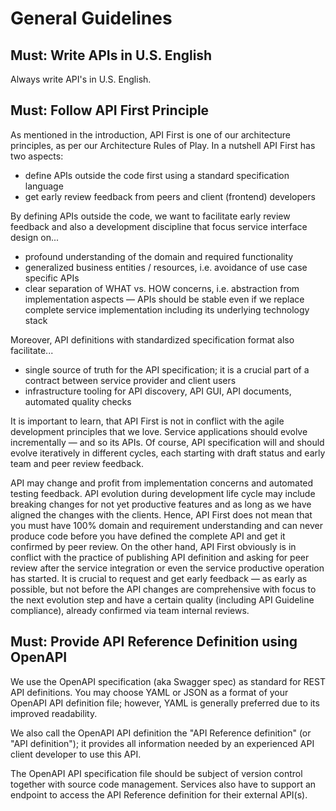# General Guidelines

## Must: Write APIs in U.S. English

Always write API's in U.S. English.

## Must: Follow API First Principle

As mentioned in the introduction, API First is one of our architecture principles, as per our Architecture Rules of Play. In a nutshell API First has two aspects:

- define APIs outside the code first using a standard specification language
- get early review feedback from peers and client (frontend) developers

By defining APIs outside the code, we want to facilitate early review feedback and also a development discipline that focus service interface design on...

- profound understanding of the domain and required functionality
- generalized business entities / resources, i.e. avoidance of use case specific APIs
- clear separation of WHAT vs. HOW concerns, i.e. abstraction from implementation aspects — APIs should be stable even if we replace complete service implementation including its underlying technology stack

Moreover, API definitions with standardized specification format also facilitate...

- single source of truth for the API specification; it is a crucial part of a contract between service provider and client users
- infrastructure tooling for API discovery, API GUI, API documents, automated quality checks

It is important to learn, that API First is not in conflict with the agile development principles that we love. Service applications should evolve incrementally — and so its APIs. Of course, API specification will and should evolve iteratively in different cycles, each starting with draft status and early team and peer review feedback.

API may change and profit from implementation concerns and automated testing feedback. API evolution during development life cycle may include breaking changes for not yet productive features and as long as we have aligned the changes with the clients. Hence, API First does not mean that you must have 100% domain and requirement understanding and can never produce code before you have defined the complete API and get it confirmed by peer review. On the other hand, API First obviously is in conflict with the practice of publishing API definition and asking for peer review after the service integration or even the service productive operation has started. It is crucial to request and get early feedback — as early as possible, but not before the API changes are comprehensive with focus to the next evolution step and have a certain quality (including API Guideline compliance), already confirmed via team internal reviews.

## Must: Provide API Reference Definition using OpenAPI

We use the OpenAPI specification (aka Swagger spec) as standard for REST API definitions. You may choose YAML or JSON as a format of your OpenAPI API definition file; however, YAML is generally preferred due to its improved readability.

We also call the OpenAPI API definition the "API Reference definition" (or "API definition"); it provides all information needed by an experienced API client developer to use this API.

The OpenAPI API specification file should be subject of version control together with source code management. Services also have to support an endpoint to access the API Reference definition for their external API(s).
